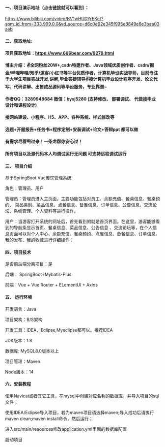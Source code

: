 #### 一、项目演示地址（点击链接就可以看到）：

https://www.bilibili.com/video/BV1wHUDYrEKc/?spm_id_from=333.999.0.0&vd_source=d6c0e92e345f995e8849e6e3baa03aeb
#### 二、获取地址:

#### 项目获取地址：https://www.666bear.com/9279.html

**博主介绍：✌全网粉丝20W+,csdn特邀作者、Java领域优质创作者、csdn/掘金/哔哩哔哩/知乎/道客/小红书等平台优质作者，计算机毕设实战导师，目前专注于大学生项目实战开发,讲解,毕业答疑辅导✌接计算机毕业设计程序开发、论文代写、代码讲解、出售成品源码等毕设服务，专业靠谱~**

#### 作者QQ：3289948684 微信：bysj5280 (支持修改、 部署调试、 代做接毕业设计和课程设计)

#### 接网站建设、小程序、H5、APP、各种系统、样式修改等

#### 选题+开题报告+任务书+程序定制+安装调试+论文+答辩ppt 都可以做

#### 有需求尽管甩过来！一条龙帮你安心过！

#### 所有项目以及源代码本人均调试运行无问题 可支持远程调试运行


#### 三、 项目介绍

基于SpringBoot Vue餐饮管理系统

角色：管理员、用户

管理员：管理员进入主页面，主要功能包括对员工、余额充值、餐桌信息、餐桌预约、 菜品类别、菜品信息、点餐信息、备餐信息、订单信息、公告信息、交流论坛、系统管理、个人资料等进行操作。

用户：当游客打开系统的网址后，首先看到的就是首页界面。在这里，游客能够看到的导航条显示首页、餐桌信息、菜品信息、公告信息
、交流论坛等，在个人信息页面可以对个人中心、余额充值、餐桌预约、点餐信息、备餐信息、订单信息、我的发布、我的收藏进行详细操作；

#### 四、项目技术

是否前后端分离项目：是

后端： SpringBoot+Mybatis-Plus

前端：Vue + Vue Router + ELementUI + Axios

#### 五、 运行环境

开发语言：Java

项目架构：B/S架构

开发工具：IDEA，Eclipse,Myeclipse都可以。推荐IDEA

JDK版本：1.8

数据库: MySQL8.0版本以上

项目管理：Maven

Node版本：14



#### 六、安装教程

使用Navicat或者其它工具，在mysql中创建对应名称的数据库，并导入项目的sql文件；

使用IDEA/Eclipse导入项目，若为maven项目请选择maven;导入成功后请执行maven clean;maven install命令，然后运行；

进入src/main/resources修改application.yml里面的数据库配置

启动项目
